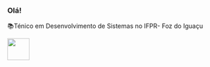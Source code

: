 ### Olá!

<p>📚Ténico em Desenvolvimento de Sistemas no IFPR- Foz do Iguaçu</p>

 <img src="https://i.pinimg.com/originals/87/6d/e7/876de7caa4228deed1a5e507b517d90f.gif" alt="" width="50px" height="">


